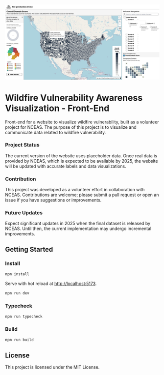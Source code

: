 ![Screenshot of the website](src/assets/Desktop-Screenshot.jpg)

# Wildfire Vulnerability Awareness Visualization - Front-End

Front-end for a website to visualize wildfire vulnerability, built as a volunteer project for NCEAS. The purpose of this project is to visualize and communicate data related to wildfire vulnerability.

### Project Status

The current version of the website uses placeholder data. Once real data is provided by NCEAS, which is expected to be available by 2025, the website will be updated with accurate labels and data visualizations.

### Contribution

This project was developed as a volunteer effort in collaboration with NCEAS. Contributions are welcome; please submit a pull request or open an issue if you have suggestions or improvements.

### Future Updates

Expect significant updates in 2025 when the final dataset is released by NCEAS. Until then, the current implementation may undergo incremental improvements.

## Getting Started

### Install

```bash
npm install
```

Serve with hot reload at <http://localhost:5173>.

```bash
npm run dev
```

### Typecheck

```bash
npm run typecheck
```

### Build

```bash
npm run build
```

## License

This project is licensed under the MIT License.
